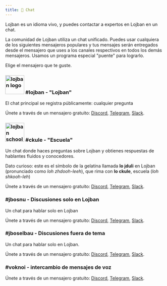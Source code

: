 ```yaml
---
title: 💬 Chat
---
```


Lojban es un idioma vivo, y puedes contactar a expertos en Lojban en un chat.

La comunidad de Lojban utiliza un chat unificado. Puedes usar cualquiera de los siguientes mensajeros populares y tus mensajes serán entregados desde el mensajero que uses a los canales respectivos en todos los demás mensajeros. Usamos un programa especial "puente" para lograrlo.

Elige el mensajero que te guste.
### <img src="/assets/pixra/ralju/pluka_lanci.svg" alt="lojban logo" style="height:60px;"/> #lojban - "Lojban"

El chat principal se registra públicamente: cualquier pregunta

Únete a través de un mensajero gratuito: [Discord](https://discord.gg/BVm4EYR), [Telegram](https://t.me/lojban), [Slack](https://join.slack.com/t/lojban/shared_invite/zt-k3s96tvq-4mtkvG0ZlW2rFIwTPb4rIg).
### <img src="/assets/pixra/ralju/jduli.svg" alt="lojban school logo" style="height:60px;"/> #ckule - "Escuela"

Un chat donde haces preguntas sobre Lojban y obtienes respuestas de hablantes fluidos y conocedores.

Dato curioso: este es el símbolo de la gelatina llamada **lo jduli** en Lojban (pronunciado como *loh zhdooh-leeh*), que rima con **lo ckule**, escuela (*loh shkooh-leh*)

Únete a través de un mensajero gratuito: [Discord](https://discord.gg/BVm4EYR), [Telegram](https://t.me/lojban), [Slack](https://join.slack.com/t/lojban/shared_invite/zt-k3s96tvq-4mtkvG0ZlW2rFIwTPb4rIg).
### #jbosnu - Discusiones solo en Lojban

Un chat para hablar solo en Lojban

Únete a través de un mensajero gratuito: [Discord](https://discord.gg/BVm4EYR), [Telegram](https://t.me/lojban), [Slack](https://join.slack.com/t/lojban/shared_invite/zt-k3s96tvq-4mtkvG0ZlW2rFIwTPb4rIg).
### #jboselbau - Discusiones fuera de tema

Un chat para hablar solo en Lojban.

Únete a través de un mensajero gratuito: [Discord](https://discord.gg/BVm4EYR), [Telegram](https://telegram.me/lojban), [Slack](https://join.slack.com/t/lojban/shared_invite/zt-k3s96tvq-4mtkvG0ZlW2rFIwTPb4rIg).
### #voknoi - intercambio de mensajes de voz

Únete a través de un mensajero gratuito: [Discord](https://discord.gg/BVm4EYR), [Telegram](https://t.me/lojban), [Slack](https://join.slack.com/t/lojban/shared_invite/zt-k3s96tvq-4mtkvG0ZlW2rFIwTPb4rIg).

<!-- ## Red de Matrix (mensajero Riot y otros)

* [lojban](https://matrix.to/#/#freenode_#lojban:matrix.org) - el grupo principal se registra públicamente: cualquier pregunta
* [ckule](https://matrix.to/#/#freenode_#ckule:matrix.org) - "escuela", principalmente para preguntas de ti como principiante. También puede ser utilizado por miembros activos cuando el canal "lojban" se vuelve demasiado activo.
* [jbosnu](https://matrix.to/#/#freenode_#jbosnu:matrix.org) - un grupo para hablar solo en Lojban
* [jboselbau](https://matrix.to/#/#freenode_##jboselbau:matrix.org) - un grupo para discusiones no necesariamente relacionadas con Lojban. -->